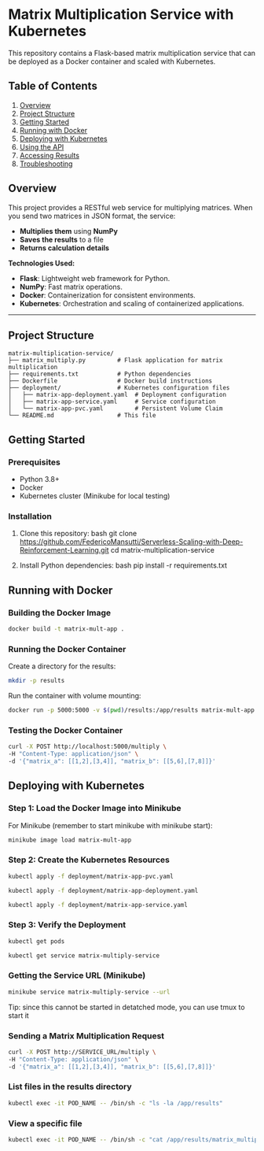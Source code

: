 # Matrix Multiplication Service with Kubernetes

This repository contains a Flask-based matrix multiplication service that can be deployed as a Docker container and scaled with Kubernetes.

## Table of Contents

1. [Overview](#overview)
2. [Project Structure](#project-structure)
3. [Getting Started](#getting-started)
4. [Running with Docker](#running-with-docker)
5. [Deploying with Kubernetes](#deploying-with-kubernetes)
6. [Using the API](#using-the-api)
7. [Accessing Results](#accessing-results)
8. [Troubleshooting](#troubleshooting)

## Overview

This project provides a RESTful web service for multiplying matrices. When you send two matrices in JSON format, the service:
- **Multiplies them** using **NumPy**
- **Saves the results** to a file
- **Returns calculation details**

**Technologies Used:**
- **Flask**: Lightweight web framework for Python.
- **NumPy**: Fast matrix operations.
- **Docker**: Containerization for consistent environments.
- **Kubernetes**: Orchestration and scaling of containerized applications.

---

## Project Structure

```plaintext
matrix-multiplication-service/
├── matrix_multiply.py         # Flask application for matrix multiplication
├── requirements.txt           # Python dependencies
├── Dockerfile                 # Docker build instructions
├── deployment/                # Kubernetes configuration files
│   ├── matrix-app-deployment.yaml  # Deployment configuration
│   ├── matrix-app-service.yaml     # Service configuration
│   └── matrix-app-pvc.yaml         # Persistent Volume Claim
└── README.md                  # This file
```
## Getting Started

### Prerequisites

- Python 3.8+
- Docker
- Kubernetes cluster (Minikube for local testing)

### Installation

1. Clone this repository:
bash
git clone https://github.com/FedericoMansutti/Serverless-Scaling-with-Deep-Reinforcement-Learning.git
cd matrix-multiplication-service

2. Install Python dependencies:
bash
pip install -r requirements.txt

## Running with Docker

### Building the Docker Image
```sh
docker build -t matrix-mult-app .
```

### Running the Docker Container
Create a directory for the results:
```sh
mkdir -p results
```

Run the container with volume mounting:
```sh
docker run -p 5000:5000 -v $(pwd)/results:/app/results matrix-mult-app
```

### Testing the Docker Container
```sh
curl -X POST http://localhost:5000/multiply \
-H "Content-Type: application/json" \
-d '{"matrix_a": [[1,2],[3,4]], "matrix_b": [[5,6],[7,8]]}'
```

## Deploying with Kubernetes

### Step 1: Load the Docker Image into Minikube
For Minikube (remember to start minikube with minikube start):
```sh
minikube image load matrix-mult-app
```

### Step 2: Create the Kubernetes Resources
```sh
kubectl apply -f deployment/matrix-app-pvc.yaml

kubectl apply -f deployment/matrix-app-deployment.yaml

kubectl apply -f deployment/matrix-app-service.yaml
```

### Step 3: Verify the Deployment
```sh
kubectl get pods

kubectl get service matrix-multiply-service
```

### Getting the Service URL (Minikube)
```sh
minikube service matrix-multiply-service --url
```
Tip: since this cannot be started in detatched mode, you can use tmux to start it
### Sending a Matrix Multiplication Request
```sh
curl -X POST http://SERVICE_URL/multiply \
-H "Content-Type: application/json" \
-d '{"matrix_a": [[1,2],[3,4]], "matrix_b": [[5,6],[7,8]]}'
```

### List files in the results directory
```sh
kubectl exec -it POD_NAME -- /bin/sh -c "ls -la /app/results"
```

### View a specific file
```sh
kubectl exec -it POD_NAME -- /bin/sh -c "cat /app/results/matrix_multiply_results_TIMESTAMP.txt"

